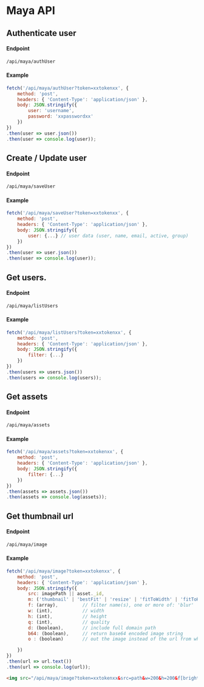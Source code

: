 # Maya API

## Authenticate user

#### Endpoint
```sh
/api/maya/authUser
```

#### Example

```javascript
fetch('/api/maya/authUser?token=xxtokenxx', {
    method: 'post',
    headers: { 'Content-Type': 'application/json' },
    body: JSON.stringify({
        user: 'username',
        password: 'xxpasswordxx'
    })
})
.then(user => user.json())
.then(user => console.log(user));
```

## Create / Update user

#### Endpoint
```sh
/api/maya/saveUser
```

#### Example

```javascript
fetch('/api/maya/saveUser?token=xxtokenxx', {
    method: 'post',
    headers: { 'Content-Type': 'application/json' },
    body: JSON.stringify({
        user: {...} // user data (user, name, email, active, group)
    })
})
.then(user => user.json())
.then(user => console.log(user));
```

## Get users.

#### Endpoint
```sh
/api/maya/listUsers
```

#### Example

```javascript
fetch('/api/maya/listUsers?token=xxtokenxx', {
    method: 'post',
    headers: { 'Content-Type': 'application/json' },
    body: JSON.stringify({
        filter: {...}
    })
})
.then(users => users.json())
.then(users => console.log(users));
```

## Get assets

#### Endpoint
```sh
/api/maya/assets
```

#### Example

```javascript
fetch('/api/maya/assets?token=xxtokenxx', {
    method: 'post',
    headers: { 'Content-Type': 'application/json' },
    body: JSON.stringify({
        filter: {...}
    })
})
.then(assets => assets.json())
.then(assets => console.log(assets));
```

## Get thumbnail url

#### Endpoint
```sh
/api/maya/image
```

#### Example

```javascript
fetch('/api/maya/image?token=xxtokenxx', {
    method: 'post',
    headers: { 'Content-Type': 'application/json' },
    body: JSON.stringify({
        src: imagePath || asset._id,
        m: ('thumbnail' | 'bestFit' | 'resize' | 'fitToWidth' | 'fitToHeight'),
        f: (array),         // filter name(s), one or more of: 'blur' | 'brighten' | 'colorize' | 'contrast' | 'darken' | 'desaturate' | 'edge detect' | 'emboss' | 'flip' | 'invert' | 'opacity' | 'pixelate' | 'sepia' | 'sharpen' | 'sketch'
        w: (int),           // width
        h: (int),           // height
        q: (int),           // quality
        d: (boolean),       // include full domain path
        b64: (boolean),     // return base64 encoded image string
        o : (boolean)       // out the image instead of the url from which the image can be fetched

    })
})
.then(url => url.text())
.then(url => console.log(url));
```

```html
<img src="/api/maya/image?token=xxtokenxx&src=path&w=200&h=200&f[brighten]=25&o=true" />
```